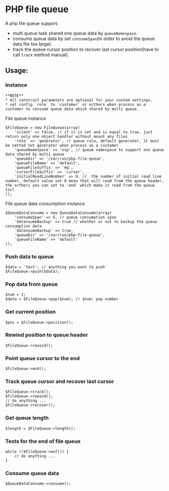 # PHP file queue

A php file queue support:

* multi queue task shared one queue data by `queueNamespace`.
* consume queue data by set `consumeSpan`(in order to avoid the queue data file too large).
* track the queue cursor position to recover last cursor position(have to call `track` method manual).

## Usage:

### Instance

```
**NOTE**
* All construct parameters are optional for your custom settings.
* set config `role` to `customer` or orthers when process as a customer to consume queue data which shared by multi queue.
```

File queue instance
```
$FileQueue = new FileQueue(array(
    'silent' => false, // if it is set and is equal to true, just return only one object handler without mount any files
    'role' => 'generator', // queue role, default generator, it must be setted not generator when process as a customer
    'queueNamespace' => 'nsp', // queue namespace to support one queue data shared by multi queue
    'queueDir' => '/var/run/php-file-queue',
    'queueFileName' => 'default',
    'queueFileSuffix' => 'mq',
    'cursorFileSuffix' => 'cursor',
    'initialReadLineNumber' => 0, //  the number of initial read line number, default value set 0 mean that will read from the queue header, the orthers you can set to 'end' which make it read from the queue tail
));
```

File queue data consumption instance

```
$QueueDataConsume = new QueueDataConsume(array(
    'consumeSpan' => 5, // queue consumption span
    'doConsumeBackup' => true // whether or not to backup the queue consumption data
    'doConsumeBackup' => true,
    'queueDir' => '/var/run/php-file-queue',
    'queueFileName' => 'default'
));
```

### Push data to queue

```
$data = 'test'; // anything you want to push
$FileQueue->push($data);
```

### Pop data from queue

```
$num = 1;
$data = $FileQueue->pop($num); // $num: pop number
```

### Get current position

```
$pos = $FileQueue->position();
```

### Rewind position to queue header

```
$FileQueue->rewind();
```

### Point queue cursor to the end

```
$FileQueue->end();
```

### Track queue cursor and recover last cursor

```
$FileQueue->track();
$FileQueue->rewind();
// do anything ...
$FileQueue->recover();
```

### Get queue length

```
$length = $FileQueue->length();
```

### Tests for the end of file queue

```
while (!$FileQueue->eof()) {
    // do anything ...
}
```

### Consume queue data

```
$QueueDataConsume->consume();
```
